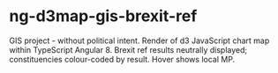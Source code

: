# ng-d3map-gis-brexit-ref
GIS project - without political intent. Render of d3 JavaScript chart map within TypeScript Angular 8. Brexit ref results neutrally displayed; constituencies colour-coded by result. Hover shows local MP.
